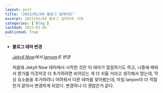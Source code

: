 ```yaml
---
layout: post
title: "2023/01/04 블로그 업데이트"
excerpt: 2023/01/04 블로그 업데이트 사항
categories: ['Blog']
lastmod: 2023-01-05
published: True
---
```


* __블로그 테마 변경__

    _[Jekyll Now](https://github.com/barryclark/jekyll-now)에서 [lanyon](https://github.com/poole/lanyon)로 변경_

    처음에 Jekyll Now 테마에서 시작한 것은 이 테마가 깔끔하기도 하고, 나중에 배워서 뭔가를 이것저것 더 추가하려면 비어있는 게 더 쉬울 거라고 생각해서 였는데, 막상 요소들을 추가하려니 어려워서 다른 테마를 찾아봤는데, 마침 lanyon이 더 적절한거 같아서 변경하게 되었다. 변경하니 더 괜찮은거 같다.
